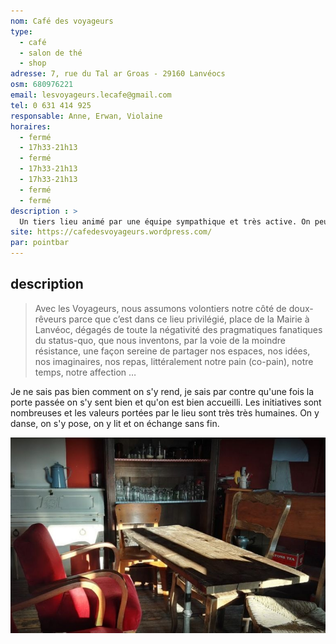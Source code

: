 ```yaml
---
nom: Café des voyageurs
type: 
  - café
  - salon de thé
  - shop
adresse: 7, rue du Tal ar Groas - 29160 Lanvéocs
osm: 680976221
email: lesvoyageurs.lecafe@gmail.com
tel: 0 631 414 925
responsable: Anne, Erwan, Violaine
horaires:
  - fermé
  - 17h33-21h13
  - fermé
  - 17h33-21h13
  - 17h33-21h13
  - fermé
  - fermé
description : >
  Un tiers lieu animé par une équipe sympathique et très active. On peut y boire un verre, laisser jouer les enfants, y voir des spectacles ou consulter la revue éditée par le collectif.
site: https://cafedesvoyageurs.wordpress.com/
par: pointbar
---
```


## description

> Avec les Voyageurs, nous assumons volontiers notre côté de doux-rêveurs parce que c’est dans ce lieu privilégié, place de la Mairie à Lanvéoc, dégagés de toute la négativité des pragmatiques fanatiques du status-quo, que nous inventons, par la voie de la moindre résistance, une façon sereine de partager nos espaces, nos idées, nos imaginaires, nos repas, littéralement notre pain (co-pain), notre temps, notre affection …

Je ne sais pas bien comment on s'y rend, je sais par contre qu'une fois la porte passée on s'y sent bien et qu'on est bien accueilli. Les initiatives sont nombreuses et les valeurs portées par le lieu sont très très humaines. On y danse, on s'y pose, on y lit et on échange sans fin.

![Café des voyageurs](./media/cafe-des-voyageurs.jpg)
